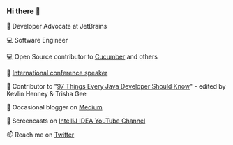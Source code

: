 ### Hi there 👋

🥑 Developer Advocate at JetBrains

💻 Software Engineer

💻 Open Source contributor to [Cucumber](https://github.com/cucumber) and others

🎤 [International conference speaker](https://mlvandijk.github.io/)

📕 Contributor to "[97 Things Every Java Developer Should Know](https://www.oreilly.com/library/view/97-things-every/9781491952689/)" - edited by Kevlin Henney & Trisha Gee

📗 Occasional blogger on [Medium](https://medium.com/@mlvandijk)

🎥 Screencasts on [IntelliJ IDEA YouTube Channel](https://www.youtube.com/c/intellijidea)

📫 Reach me on [Twitter](https://twitter.com/MaritvanDijk77)
